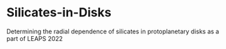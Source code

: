 # Silicates-in-Disks

Determining the radial dependence of silicates in protoplanetary disks as a part of LEAPS 2022
